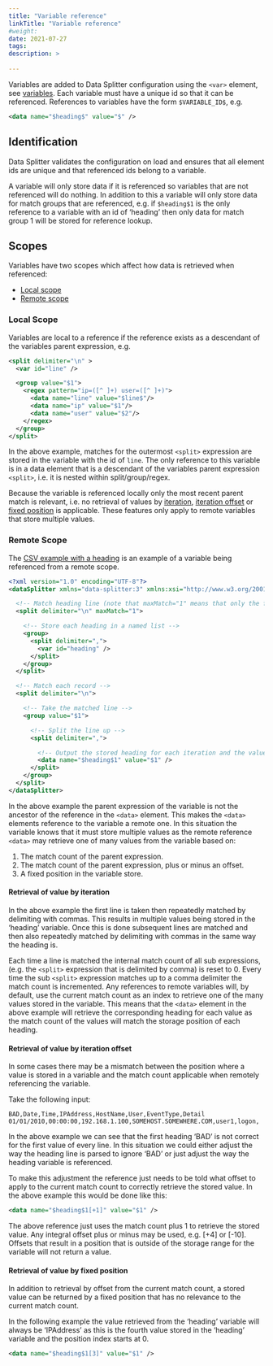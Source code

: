 ```yaml
---
title: "Variable reference"
linkTitle: "Variable reference"
#weight:
date: 2021-07-27
tags: 
description: >
  
---
```


Variables are added to Data Splitter configuration using the `<var>` element, see [variables](2-3-variables.md). Each variable must have a unique id so that it can be referenced. References to variables have the form `$VARIABLE_ID$`, e.g.

```xml
<data name="$heading$" value="$" />
```

## <a name="sec-3-2-1"></a>Identification

Data Splitter validates the configuration on load and ensures that all element ids are unique and that referenced ids belong to a variable.

A variable will only store data if it is referenced so variables that are not referenced will do nothing. In addition to this a variable will only store data for match groups that are referenced, e.g. if `$heading$1` is the only reference to a variable with an id of ‘heading’ then only data for match group 1 will be stored for reference lookup.

## <a name="sec-3-2-2"></a>Scopes

Variables have two scopes which affect how data is retrieved when referenced:

* [Local scope](#sec-3-2-2-1)
* [Remote scope](#sec-3-2-2-2)

### <a name="sec-3-2-2-1"></a>Local Scope

Variables are local to a reference if the reference exists as a descendant of the variables parent expression, e.g.

```xml
<split delimiter="\n" >
  <var id="line" />

  <group value="$1">
    <regex pattern="ip=([^ ]+) user=([^ ]+)">
      <data name="line" value="$line$"/>
      <data name="ip" value="$1"/>
      <data name="user" value="$2"/>
    </regex>
  </group>
</split>
```

In the above example, matches for the outermost `<split>` expression are stored in the variable with the id of `line`. The only reference to this variable is in a data element that is a descendant of the variables parent expression `<split>`, i.e. it is nested within split/group/regex.

Because the variable is referenced locally only the most recent parent match is relevant, i.e. no retrieval of values by 
[iteration](#sec-3-2-2-2-1), [iteration offset](#sec-3-2-2-2-2) or [fixed position](#sec-3-2-2-2-3) is applicable. These features only apply to remote variables that store multiple values.

### <a name="sec-3-2-2-2"></a>Remote Scope

The [CSV example with a heading](1-2-simple-csv-example-with-heading.md) is an example of a variable being referenced from a remote scope.

```xml
<?xml version="1.0" encoding="UTF-8"?>
<dataSplitter xmlns="data-splitter:3" xmlns:xsi="http://www.w3.org/2001/XMLSchema-instance" xsi:schemaLocation="data-splitter:3 file://data-splitter-v3.0.xsd" version="3.0">

  <!-- Match heading line (note that maxMatch="1" means that only the first line will be matched by this splitter) -->
  <split delimiter="\n" maxMatch="1">

    <!-- Store each heading in a named list -->
    <group>
      <split delimiter=",">
        <var id="heading" />
      </split>
    </group>
  </split>

  <!-- Match each record -->
  <split delimiter="\n">

    <!-- Take the matched line -->
    <group value="$1">

      <!-- Split the line up -->
      <split delimiter=",">

        <!-- Output the stored heading for each iteration and the value from group 1 -->
        <data name="$heading$1" value="$1" />
      </split>
    </group>
  </split>
</dataSplitter>
```

In the above example the parent expression of the variable is not the ancestor of the reference in the `<data>` element. This makes the `<data>` elements reference to the variable a remote one. In this situation the variable knows that it must store multiple values as the remote reference `<data>` may retrieve one of many values from the variable based on:

1. The match count of the parent expression.
2. The match count of the parent expression, plus or minus an offset.
3. A fixed position in the variable store.

#### <a name="sec-3-2-2-2-1"></a>Retrieval of value by iteration

In the above example the first line is taken then repeatedly matched by delimiting with commas. This results in multiple values being stored in the ‘heading’ variable. Once this is done subsequent lines are matched and then also repeatedly matched by delimiting with commas in the same way the heading is.

Each time a line is matched the internal match count of all sub expressions, (e.g. the `<split>` expression that is delimited by comma) is reset to 0. Every time the sub `<split>` expression matches up to a comma delimiter the match count is incremented. Any references to remote variables will, by default, use the current match count as an index to retrieve one of the many values stored in the variable. This means that the `<data>` element in the above example will retrieve the corresponding heading for each value as the match count of the values will match the storage position of each heading.

#### <a name="sec-3-2-2-2-2"></a>Retrieval of value by iteration offset

In some cases there may be a mismatch between the position where a value is stored in a variable and the match count applicable when remotely referencing the variable.

Take the following input:

```csv
BAD,Date,Time,IPAddress,HostName,User,EventType,Detail
01/01/2010,00:00:00,192.168.1.100,SOMEHOST.SOMEWHERE.COM,user1,logon,
```

In the above example we can see that the first heading ‘BAD’ is not correct for the first value of every line. In this situation we could either adjust the way the heading line is parsed to ignore ‘BAD’ or just adjust the way the heading variable is referenced.

To make this adjustment the reference just needs to be told what offset to apply to the current match count to correctly retrieve the stored value. In the above example this would be done like this:

```xml
<data name="$heading$1[+1]" value="$1" />
```

The above reference just uses the match count plus 1 to retrieve the stored value. Any integral offset plus or minus may be used, e.g. [+4] or [-10]. Offsets that result in a position that is outside of the storage range for the variable will not return a value.

#### <a name="sec-3-2-2-2-3"></a>Retrieval of value by fixed position

In addition to retrieval by offset from the current match count, a stored value can be returned by a fixed position that has no relevance to the current match count.

In the following example the value retrieved from the ‘heading’ variable will always be ‘IPAddress’ as this is the fourth value stored in the ‘heading’ variable and the position index starts at 0.

```xml
<data name="$heading$1[3]" value="$1" />
```
